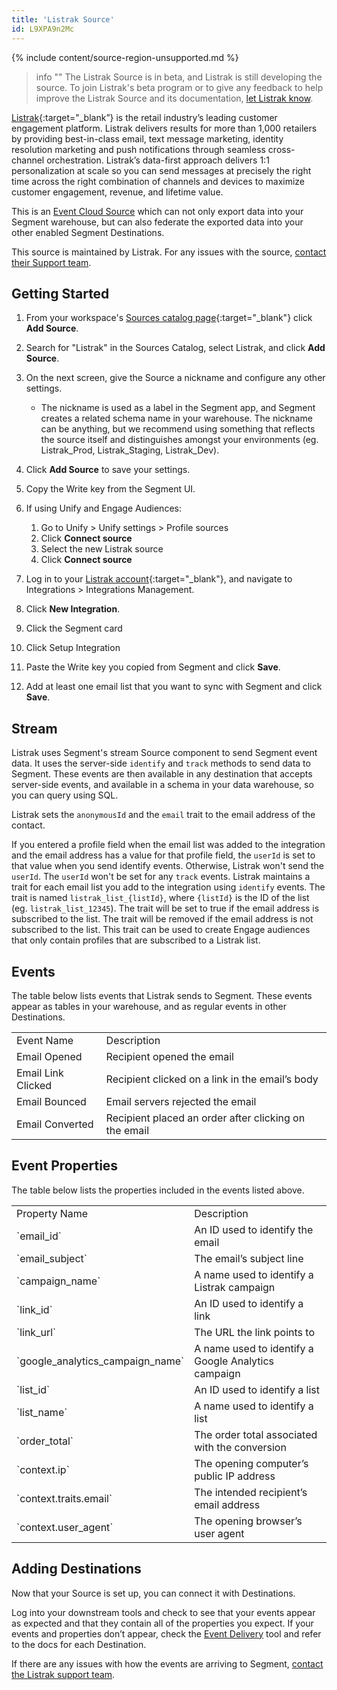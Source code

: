 ```yaml
---
title: 'Listrak Source'
id: L9XPA9n2Mc
---
```

{% include content/source-region-unsupported.md %}

> info ""
> The Listrak Source is in beta, and Listrak is still developing the source. To join Listrak's beta program or to give any feedback to help improve the Listrak Source and its documentation, [let Listrak know](mailto:support@listrak.com).

[Listrak](https://www.listrak.com/?utm_source=segmentio&utm_medium=docs&utm_campaign=partners){:target="_blank”} is the retail industry’s leading customer engagement platform. Listrak delivers results for more than 1,000 retailers by providing best-in-class email, text message marketing, identity resolution marketing and push notifications through seamless cross-channel orchestration. Listrak’s data-first approach delivers 1:1 personalization at scale so you can send messages at precisely the right time across the right combination of channels and devices to maximize customer engagement, revenue, and lifetime value.

This is an [Event Cloud Source](/docs/sources/#event-cloud-sources) which can not only export data into your Segment warehouse, but can also federate the exported data into your other enabled Segment Destinations.

This source is maintained by Listrak. For any issues with the source, [contact their Support team](mailto:support@listrak.com).

## Getting Started

1. From your workspace's [Sources catalog page](https://app.segment.com/goto-my-workspace/sources/catalog){:target="_blank"} click **Add Source**.
2. Search for "Listrak" in the Sources Catalog, select Listrak, and click **Add Source**.
3. On the next screen, give the Source a nickname and configure any other settings.

   - The nickname is used as a label in the Segment app, and Segment creates a related schema name in your warehouse. The nickname can be anything, but we recommend using something that reflects the source itself and distinguishes amongst your environments (eg. Listrak_Prod, Listrak_Staging, Listrak_Dev).

4. Click **Add Source** to save your settings.
5. Copy the Write key from the Segment UI.
6. If using Unify and Engage Audiences:
    1. Go to Unify > Unify settings > Profile sources
    2. Click **Connect source**
    3. Select the new Listrak source
    4. Click **Connect source**
7.  Log in to your [Listrak account](https://admin.listrak.com){:target="_blank"}, and navigate to Integrations > Integrations Management.
8. Click **New Integration**.
9. Click the Segment card
10. Click Setup Integration
11. Paste the Write key you copied from Segment and click **Save**.
12. Add at least one email list that you want to sync with Segment and click **Save**.

## Stream

Listrak uses Segment's stream Source component to send Segment event data. It uses the server-side `identify` and `track` methods to send data to Segment. These events are then available in any destination that accepts server-side events, and available in a schema in your data warehouse, so you can query using SQL.

Listrak sets the `anonymousId` and the `email` trait to the email address of the contact.

If you entered a profile field when the email list was added to the integration and the email address has a value for that profile field, the `userId` is set to that value when you send identify events. Otherwise, Listrak won't send the `userId`. The `userId` won't be set for any `track` events.
Listrak maintains a trait for each email list you add to the integration using `identify` events. The trait is named `listrak_list_{listId}`, where `{listId}` is the ID of the list (eg. `listrak_list_12345`). The trait will be set to true if the email address is subscribed to the list. The trait will be removed if the email address is not subscribed to the list. This trait can be used to create Engage audiences that only contain profiles that are subscribed to a Listrak list.

## Events

The table below lists events that Listrak sends to Segment. These events appear as tables in your warehouse, and as regular events in other Destinations.

<table>
  <tr>
   <td>Event Name</td>
   <td>Description</td>
  </tr>
  <tr>
   <td>Email Opened</td>
   <td>Recipient opened the email</td>
  </tr>
  <tr>
   <td>Email Link Clicked</td>
   <td>Recipient clicked on a link in the email’s body</td>
  </tr>
  <tr>
   <td>Email Bounced</td>
   <td>Email servers rejected the email</td>
  </tr>
  <tr>
   <td>Email Converted</td>
   <td>Recipient placed an order after clicking on the email</td>
  </tr>
</table>

## Event Properties

The table below lists the properties included in the events listed above.

<table>
  <tr>
   <td>Property Name</td>
   <td>Description</td>
  </tr>
  <tr>
   <td>`email_id`</td>
   <td>An ID used to identify the email</td>
  </tr>
  <tr>
   <td>`email_subject`</td>
   <td>The email’s subject line</td>
  </tr>
  <tr>
   <td>`campaign_name`</td>
   <td>A name used to identify a Listrak campaign</td>
  </tr>
  <tr>
   <td>`link_id`</td>
   <td>An ID used to identify a link</td>
  </tr>
  <tr>
   <td>`link_url`</td>
   <td>The URL the link points to</td>
  </tr>
  <tr>
   <td>`google_analytics_campaign_name`</td>
   <td>A name used to identify a Google Analytics campaign</td>
  </tr>
  <tr>
   <td>`list_id`</td>
   <td>An ID used to identify a list</td>
  </tr>
  <tr>
   <td>`list_name`</td>
   <td>A name used to identify a list</td>
  </tr>
  <tr>
   <td>`order_total`</td>
   <td>The order total associated with the conversion</td>
  </tr>
  <tr>
   <td>`context.ip`</td>
   <td>The opening computer’s public IP address</td>
  </tr>
  <tr>
   <td>`context.traits.email`</td>
   <td>The intended recipient’s email address</td>
  </tr>
  <tr>
   <td>`context.user_agent`</td>
   <td>The opening browser’s user agent</td>
  </tr>
</table>

## Adding Destinations

Now that your Source is set up, you can connect it with Destinations.

Log into your downstream tools and check to see that your events appear as expected and that they contain all of the properties you expect. If your events and properties don’t appear, check the [Event Delivery](/docs/connections/event-delivery/) tool and refer to the docs for each Destination.

If there are any issues with how the events are arriving to Segment, [contact the Listrak support team](mailto:support@listrak.com).

